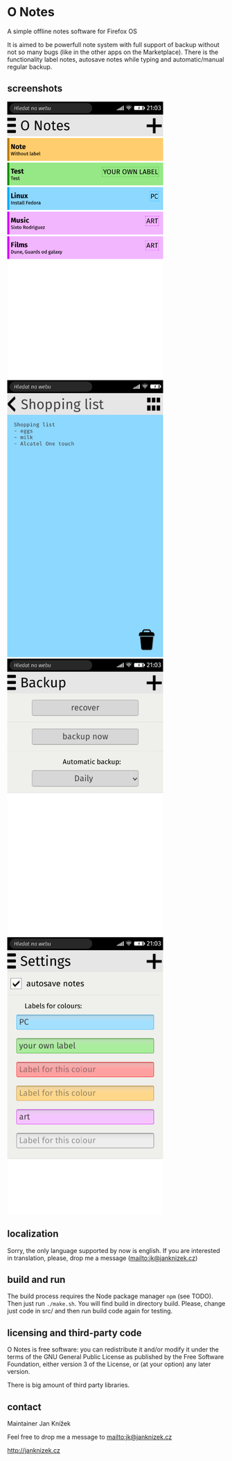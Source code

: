 O Notes
========

A simple offline notes software for Firefox OS

It is aimed to be powerfull note system with full support of backup without not so many bugs (like in the other apps on the Marketplace). There is the functionality label notes, autosave notes while typing and automatic/manual regular backup.

screenshots
-----------

![screenshot1](https://raw.githubusercontent.com/knezi/ONotes/master/screens/scrn1.png "view of notes")
![screenshot2](https://raw.githubusercontent.com/knezi/ONotes/master/screens/scrn2.png "new note")
![screenshot3](https://raw.githubusercontent.com/knezi/ONotes/master/screens/scrn3.png "back up settings")
![screenshot4](https://raw.githubusercontent.com/knezi/ONotes/master/screens/scrn4.png "settings")


localization
------------

Sorry, the only language supported by now is english. If you are interested in translation, please, drop me a message (<mailto:jk@janknizek.cz>)

build and run
-------------

The build process requires the Node package manager `npm` (see TODO).
Then just run `./make.sh`. You will find build in directory build. Please, change just code in src/ and then run build code again for testing.

licensing and third-party code
----------------

O Notes is free software: you can redistribute it and/or modify
it under the terms of the GNU General Public License as published by
the Free Software Foundation, either version 3 of the License, or
(at your option) any later version.

There is big amount of third party libraries.

contact
-------

Maintainer Jan Knížek

Feel free to drop me a message to <mailto:jk@janknizek.cz>

<http://janknizek.cz>
